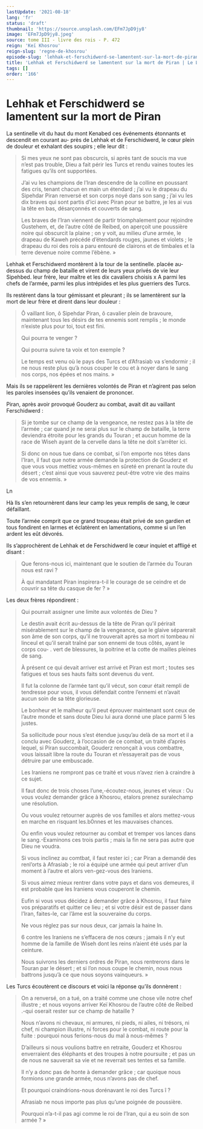 ```yaml
---
lastUpdate: '2021-08-18'
lang: 'fr'
status: 'draft'
thumbnail: 'https://source.unsplash.com/EFm7JpD9jy8'
image: 'EFm7JpD9jy8.jpeg'
source: tome III - livre des rois - P. 472
reign: 'Keï Khosrou'
reign-slug: 'regne-de-khosrou'
episode-slug: 'lehhak-et-ferschidwerd-se-lamentent-sur-la-mort-de-piran'
title: 'Lehhak et Ferschidwerd se lamentent sur la mort de Piran | Le Livre des Rois | Shâhnâmeh'
tags: []
order: '166'
---
```


<!-- LTeX: language=fr -->

# Lehhak et Ferschidwerd se lamentent sur la mort de Piran

La sentinelle vit du haut du mont Kenabed ces événements étonnants et descendit en courant au-
près de Lehhak et de Ferschidwerd, le cœur plein de douleur et exhalant des soupirs ; elle leur dit :

> Si mes yeux ne sont pas obscurcis, si après tant de soucis ma vue n’est pas trouble, Dieu a fait périr les Turcs et rendu vaines toutes les fatigues qu’ils ont supportées.
>
> J’ai vu les champions de l’Iran descendre de la colline en poussant des cris, tenant chacun en main un étendard ; j’ai vu le drapeau du Sipehdar Piran renversé et son corps noyé dans son sang ; j’ai vu les dix braves qui sont partis d’ici avec Piran pour se battre, je les ai vus la tête en bas, désarçonnés et couverts de sang.
>
> Les braves de l’Iran viennent de partir triomphalement pour rejoindre Gustehem, et, de l’autre côté de Reibed, on aperçoit une poussière noire qui obscurcit la plaine ; on y voit, au milieu d’une armée, le drapeau de Kaweh précédé d’étendards rouges, jaunes et violets ; le drapeau du roi des rois a paru entouré de clairons et de timbales et la terre devenue noire comme l’ébène. »

Lehhak et Ferschidwerd montèrent à la tour de la sentinelle. placée au-dessus du champ de bataille et virent de leurs yeux privés de vie leur Sipehbed. leur frère, leur maître et les dix cavaliers choisis x A parmi les chefs de l’armée, parmi les plus intrépides et les plus guerriers des Turcs.

Ils restèrent dans la tour gémissant et pleurant ; ils se lamentèrent sur la mort de leur frère et dirent dans leur douleur :

> Ô vaillant lion, ô Sipehdar Piran, ô cavalier plein de bravoure, maintenant tous les désirs de tes ennemis sont remplis ; le monde n’existe plus pour toi, tout est fini.
>
> Qui pourra te venger ?
>
> Qui pourra suivre ta voix et ton exemple ?
>
> Le temps est venu où le pays des Turcs et d’Afrasiab va s’endormir ; il ne nous reste plus qu’à nous couper le cou et à noyer dans le sang nos corps, nos épées et nos mains. »

Mais ils se rappelèrent les dernières volontés de Piran et n’agirent pas selon les paroles insensées qu’ils venaient de prononcer.

Piran, après avoir provoqué Gouderz au combat, avait dit au vaillant Ferschidwerd :

> Si je tombe sur ce champ de la vengeance, ne restez pas à la tête de l’armée ; car quand je ne serai plus sur le champ de bataille, la terre deviendra étroite pour les grands du Touran ; et aucun homme de la race de Wiseh ayant de la cervelle dans la tête ne doit s’arrêter ici.
>
> Si donc on nous tue dans ce combat, si l’on emporte nos têtes dans l’Iran, il faut que notre armée demande la protection de Gouderz et que vous vous mettiez vous-mêmes en sûreté en prenant la route du désert ; c’est ainsi que vous sauverez peut-être votre vie des mains de vos ennemis. »

Ln

Hà Ils s’en retournèrent dans leur camp les yeux remplis de sang, le cœur défaillant.

Toute l’armée comprit que ce grand troupeau était privé de son gardien et tous fondirent en larmes et éclatèrent en lamentations, comme si un l’en ardent les eût dévorés.

Ils s’approchèrent de Lehhak et de Ferschidwerd le cœur inquiet et affligé et disant :

> Que ferons-nous ici, maintenant que le soutien de l’armée du Touran nous est ravi ?
>
> À qui mandatant Piran inspirera-t-il le courage de se ceindre et de couvrir sa tête du casque de fer ? »

Les deux frères répondirent :

> Qui pourrait assigner une limite aux volontés de Dieu ?
>
> Le destin avait écrit au-dessus de la tête de Piran qu’il périrait misérablement sur le champ de la vengeance, que le glaive séparerait son âme de son corps, qu’il ne trouverait après sa mort ni tombeau ni linceul et qu’il serait traîné par son ennemi de tous côtés, ayant le corps cou-
. vert de blessures, la poitrine et la cotte de mailles pleines de sang.
>
> À présent ce qui devait arriver est arrivé et Piran est mort ; toutes ses fatigues et tous ses hauts faits sont devenus du vent.
>
> Il fut la colonne de l’armée tant qu’il vécut, son cœur était rempli de tendresse pour vous, il vous défendait contre l’ennemi et n’avait aucun soin de sa tête glorieuse.
>
> Le bonheur et le malheur qu’il peut éprouver maintenant sont ceux de l’autre monde et sans doute Dieu lui aura donné une place parmi 5 les justes.
>
> Sa sollicitude pour nous s’est étendue jusqu’au delà de sa mort et il a conclu avec Gouderz, à l’occasion de ce combat, un traité d’après lequel, si Piran succombait, Gouderz renonçait à vous combattre, vous laissait libre la route du Touran et n’essayerait pas de vous détruire par une embuscade.
>
> Les Iraniens ne rompront pas ce traité et vous n’avez rien à craindre à ce sujet.
>
> Il faut donc de trois choses l’une,-écoutez-nous, jeunes et vieux : Ou vous voulez demander grâce à Khosrou, etalors prenez suralechamp une résolution.
>
> Ou vous voulez retourner auprès de vos familles et alors mettez-vous en marche en risquant les.b0nnes et les mauvaises chances.
>
> Ou enfin vous voulez retourner au combat et tremper vos lances dans le sang.-Examinons ces trois partis ; mais la fin ne sera pas autre que Dieu ne voudra.
>
> Si vous inclinez au comtbat, il faut rester ici ; car Piran a demandé des renl’orts à Afrasiab ; le roi a équipé une armée qui peut arriver d’un moment à l’autre et alors ven-gez-vous des Iraniens.
>
> Si vous aimez mieux rentrer dans votre pays et dans vos demeures, il est probable que les Iraniens vous couperont le chemin.
>
> Eufin si vous vous décidez à demander grâce à Khosrou, il faut faire vos préparatifs et quitter ce lieu ; et si votre désir est de passer dans l’Iran, faites-le, car l’âme est la souveraine du corps.
>
> Ne vous réglez pas sur nous deux, car jamais la haine ln.
>
> 6 contre les Iraniens ne s’effacera de nos cœurs ; jamais il n’y eut homme de la famille de Wiseh dont les reins n’aient été usés par la ceinture.
>
> Nous suivrons les derniers ordres de Piran, nous rentrerons dans le Touran par le désert ; et si l’on nous coupe le chemin, nous nous battrons jusqu’à ce que nous soyons vainqueurs. »

Les Turcs écoutèrent ce discours et voici la réponse qu’ils donnèrent :

> On a renversé, on a tué, on a traité comme une chose vile notre chef illustre ; et nous voyons arriver Keï Khosrou de l’autre côté de Reibed .-qui oserait rester sur ce champ de hataille ?
>
> Nous n’avons ni chevaux, ni armures, ni pieds, ni ailes, ni trésors, ni chef, ni champion illustre, ni forces pour le combat, ni route pour la fuite : pourquoi nous ferions-nous du mal à nous-mêmes ?
>
> D’ailleurs si nous voulions battre en retraite, Gouderz et Khosrou enverraient des éléphants et des troupes à notre poursuite ; et pas un de nous ne sauverait sa vie et ne reverrait ses tentes et sa famille.
>
> Il n’y a donc pas de honte à demander grâce ; car quoique nous formions une grande armée, nous n’avons pas de chef.
>
> Et pourquoi craindrions-nous dorénavant le roi des Turcs î ?
>
> Afrasiab ne nous importe pas plus qu’une poignée de poussière.
>
> Pourquoi n’a-t-il pas agi comme le roi de l’Iran, qui a eu soin de son armée ? »
